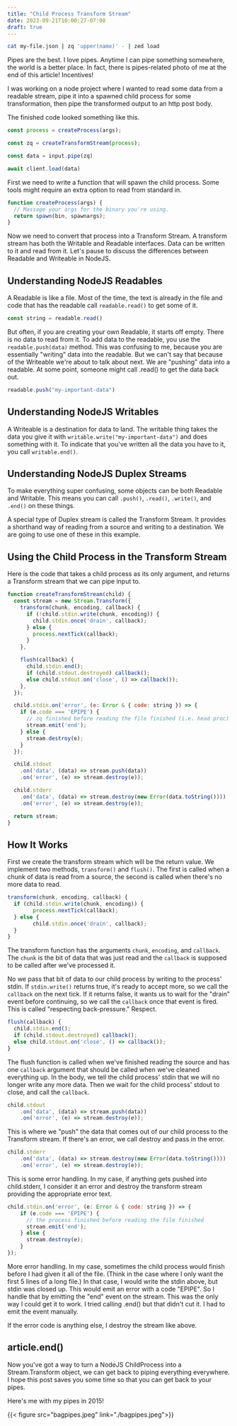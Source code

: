 ```yaml
---
title: "Child Process Transform Stream"
date: 2023-09-21T10:00:27-07:00
draft: true
---
```


```bash
cat my-file.json | zq 'upper(name)' - | zed load
```

Pipes are the best. I love pipes. Anytime I can pipe something somewhere, the world is a better place. In fact, there is pipes-related photo of me at the end of this article! Incentives!

I was working on a node project where I wanted to read some data from a readable stream, pipe it into a spawned child process for some transformation, then pipe the transformed output to an http post body.

The finished code looked something like this.

```js
const process = createProcess(args);

const zq = createTransformStream(process);

const data = input.pipe(zq)

await client.load(data)
```

First we need to write a function that will spawn the child process. Some tools might require an extra option to read from standard in.

```js
function createProcess(args) {
  // Massage your args for the binary you're using.
  return spawn(bin, spawnargs);
}
```

Now we need to convert that process into a Transform Stream. A transform stream has both the Writable and Readable interfaces. Data can be written to it and read from it. Let's pause to discuss the differences between Readable and Writeable in NodeJS.

## Understanding NodeJS Readables

A Readable is like a file. Most of the time, the text is already in the file and code that has the readable call `readable.read()` to get some of it.

```js
const string = readable.read()
```

But often, if you are creating your own Readable, it starts off empty. There is no data to read from it. To add data to the readable, you use the `readable.push(data)` method. This was confusing to me, because you are essentially "writing" data into the readable. But we can't say that because of the Writeable we're about to talk about next. We are "pushing" data into a readable. At some point, someone might call .read() to get the data back out.

```js
readable.push("my-important-data")
```

## Understanding NodeJS Writables

A Writeable is a destination for data to land. The writable thing takes the data you give it with `writable.write("my-important-data")` and does something with it. To indicate that you've written all the data you have to it, you call `writable.end()`.


## Understanding NodeJS Duplex Streams

To make everything super confusing, some objects can be both Readable and Writable. This means you can call `.push()`, `.read()`, `.write()`, and `.end()` on these things.

A special type of Duplex stream is called the Transform Stream. It provides a shorthand way of reading from a source and writing to a destination. We are going to use one of these in this example.

## Using the Child Process in the Transform Stream

Here is the code that takes a child process as its only argument, and returns a Transform stream that we can pipe input to.

```js
function createTransformStream(child) {
  const stream = new Stream.Transform({
    transform(chunk, encoding, callback) {
      if (!child.stdin.write(chunk, encoding)) {
        child.stdin.once('drain', callback);
      } else {
        process.nextTick(callback);
      }
    },

    flush(callback) {
      child.stdin.end();
      if (child.stdout.destroyed) callback();
      else child.stdout.on('close', () => callback());
    },
  });

  child.stdin.on('error', (e: Error & { code: string }) => {
    if (e.code === 'EPIPE') {
      // zq finished before reading the file finished (i.e. head proc)
      stream.emit('end');
    } else {
      stream.destroy(e);
    }
  });

  child.stdout
    .on('data', (data) => stream.push(data))
    .on('error', (e) => stream.destroy(e));

  child.stderr
    .on('data', (data) => stream.destroy(new Error(data.toString())))
    .on('error', (e) => stream.destroy(e));

  return stream;
}
```

## How It Works

First we create the transform stream which will be the return value. We implement two methods, `transform()` and `flush()`. The first is called when a chunk of data is read from a source, the second is called when there's no more data to read.

```js
transform(chunk, encoding, callback) {
  if (child.stdin.write(chunk, encoding)) {
		process.nextTick(callback);
  } else {
		child.stdin.once('drain', callback);
  }
}
```

The transform function has the arguments `chunk`, `encoding`, and `callback`. The `chunk` is the bit of data that was just read and the `callback` is supposed to be called after we've processed it.

No we pass that bit of data to our child process by writing to the process' stdin. If `stdin.write()` returns true, it's ready to accept more, so we call the `callback` on the next tick. If it returns false, it wants us to wait for the "drain" event before continuing, so we call the  `callback` once that event is fired. This is called "respecting back-pressure." Respect.

```js
flush(callback) {
  child.stdin.end();
  if (child.stdout.destroyed) callback();
  else child.stdout.on('close', () => callback());
}
```

The flush function is called when we've finished reading the source and has one `callback` argument that should be called when we've cleaned everything up. In the body, we tell the child process' stdin that we will no longer write any more data. Then we wait for the child process' stdout to close, and call the `callback`.

```js
child.stdout
	.on('data', (data) => stream.push(data))
	.on('error', (e) => stream.destroy(e));
```

This is where we "push" the data that comes out of our child process to the Transform stream. If there's an error, we call destroy and pass in the error.

```js
child.stderr
	.on('data', (data) => stream.destroy(new Error(data.toString())))
 	.on('error', (e) => stream.destroy(e));
```

This is some error handling. In my case, if anything gets pushed into child.stderr, I consider it an error and destroy the transform stream providing the appropriate error text.

```js
child.stdin.on('error', (e: Error & { code: string }) => {
	if (e.code === 'EPIPE') {
	  // the process finished before reading the file finished
	  stream.emit('end');
	} else {
	  stream.destroy(e);
	}
});
```

More error handling. In my case, sometimes the child process would finish before I had given it all of the file. (Think in the case where I only want the first 5 lines of a long file.) In that case, I would write the stdin above, but stdin was closed up. This would emit an error with a code "EPIPE". So I handle that by emitting the "end" event on the stream. This was the only way I could get it to work. I tried calling .end() but that didn't cut it. I had to emit the event manually.

If the error code is anything else, I destroy the stream like above.

## article.end()

Now you've got a way to turn a NodeJS ChildProcess into a Stream.Transform object, we can get back to piping everything everywhere. I hope this post saves you some time so that you can get back to your pipes. 

Here's me with my pipes in 2015!

{{< figure src="bagpipes.jpeg" link="./bagpipes.jpeg">}}
